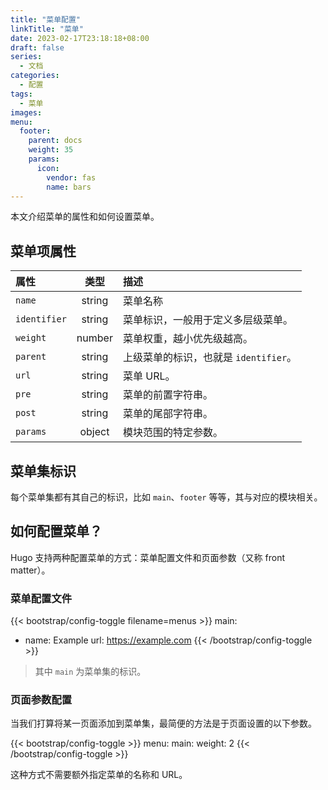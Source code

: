 ```yaml
---
title: "菜单配置"
linkTitle: "菜单"
date: 2023-02-17T23:18:18+08:00
draft: false
series:
  - 文档
categories:
  - 配置
tags:
  - 菜单
images:
menu:
  footer:
    parent: docs
    weight: 35
    params:
      icon:
        vendor: fas
        name: bars
---
```


本文介绍菜单的属性和如何设置菜单。

<!--more-->

## 菜单项属性

| 属性         |  类型  | 描述                                  |
| :----------- | :----: | :------------------------------------ |
| `name`       | string | 菜单名称                              |
| `identifier` | string | 菜单标识，一般用于定义多层级菜单。    |
| `weight`     | number | 菜单权重，越小优先级越高。            |
| `parent`     | string | 上级菜单的标识，也就是 `identifier`。 |
| `url`        | string | 菜单 URL。                            |
| `pre`        | string | 菜单的前置字符串。                    |
| `post`       | string | 菜单的尾部字符串。                    |
| `params`     | object | 模块范围的特定参数。                  |

## 菜单集标识

每个菜单集都有其自己的标识，比如 `main`、`footer` 等等，其与对应的模块相关。

## 如何配置菜单？

Hugo 支持两种配置菜单的方式：菜单配置文件和页面参数（又称 front matter）。

### 菜单配置文件

{{< bootstrap/config-toggle filename=menus >}}
main:
  - name: Example
    url: https://example.com
{{< /bootstrap/config-toggle >}}

> 其中 `main` 为菜单集的标识。

### 页面参数配置

当我们打算将某一页面添加到菜单集，最简便的方法是于页面设置的以下参数。

{{< bootstrap/config-toggle >}}
menu:
  main:
    weight: 2
{{< /bootstrap/config-toggle >}}

这种方式不需要额外指定菜单的名称和 URL。
